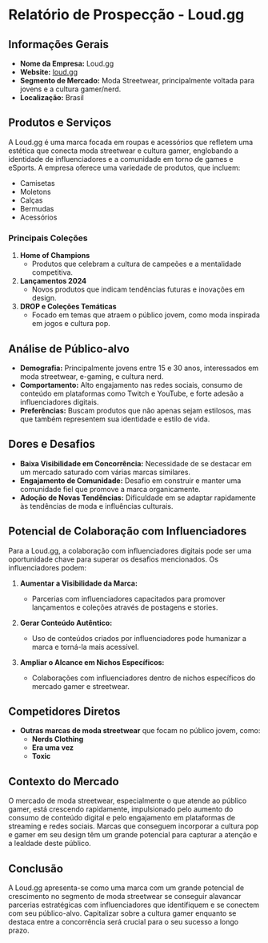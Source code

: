 # Relatório de Prospecção - Loud.gg

## Informações Gerais
- **Nome da Empresa:** Loud.gg
- **Website:** [loud.gg](http://www.loud.gg)
- **Segmento de Mercado:** Moda Streetwear, principalmente voltada para jovens e a cultura gamer/nerd.
- **Localização:** Brasil

## Produtos e Serviços
A Loud.gg é uma marca focada em roupas e acessórios que refletem uma estética que conecta moda streetwear e cultura gamer, englobando a identidade de influenciadores e a comunidade em torno de games e eSports. A empresa oferece uma variedade de produtos, que incluem:
- Camisetas
- Moletons
- Calças
- Bermudas
- Acessórios

### Principais Coleções
1. **Home of Champions**
   - Produtos que celebram a cultura de campeões e a mentalidade competitiva.
2. **Lançamentos 2024**
   - Novos produtos que indicam tendências futuras e inovações em design.
3. **DROP e Coleções Temáticas**
   - Focado em temas que atraem o público jovem, como moda inspirada em jogos e cultura pop.

## Análise de Público-alvo
- **Demografia:** Principalmente jovens entre 15 e 30 anos, interessados em moda streetwear, e-gaming, e cultura nerd.
- **Comportamento:** Alto engajamento nas redes sociais, consumo de conteúdo em plataformas como Twitch e YouTube, e forte adesão a influenciadores digitais.
- **Preferências:** Buscam produtos que não apenas sejam estilosos, mas que também representem sua identidade e estilo de vida.

## Dores e Desafios
- **Baixa Visibilidade em Concorrência:** Necessidade de se destacar em um mercado saturado com várias marcas similares.
- **Engajamento de Comunidade:** Desafio em construir e manter uma comunidade fiel que promove a marca organicamente.
- **Adoção de Novas Tendências:** Dificuldade em se adaptar rapidamente às tendências de moda e influências culturais.

## Potencial de Colaboração com Influenciadores
Para a Loud.gg, a colaboração com influenciadores digitais pode ser uma oportunidade chave para superar os desafios mencionados. Os influenciadores podem:

1. **Aumentar a Visibilidade da Marca:**
   - Parcerias com influenciadores capacitados para promover lançamentos e coleções através de postagens e stories.

2. **Gerar Conteúdo Autêntico:**
   - Uso de conteúdos criados por influenciadores pode humanizar a marca e torná-la mais acessível.

3. **Ampliar o Alcance em Nichos Específicos:**
   - Colaborações com influenciadores dentro de nichos específicos do mercado gamer e streetwear.

## Competidores Diretos
- **Outras marcas de moda streetwear** que focam no público jovem, como:
  - **Nerds Clothing**
  - **Era uma vez**
  - **Toxic**

## Contexto do Mercado
O mercado de moda streetwear, especialmente o que atende ao público gamer, está crescendo rapidamente, impulsionado pelo aumento do consumo de conteúdo digital e pelo engajamento em plataformas de streaming e redes sociais. Marcas que conseguem incorporar a cultura pop e gamer em seu design têm um grande potencial para capturar a atenção e a lealdade deste público.

## Conclusão
A Loud.gg apresenta-se como uma marca com um grande potencial de crescimento no segmento de moda streetwear se conseguir alavancar parcerias estratégicas com influenciadores que identifiquem e se conectem com seu público-alvo. Capitalizar sobre a cultura gamer enquanto se destaca entre a concorrência será crucial para o seu sucesso a longo prazo.